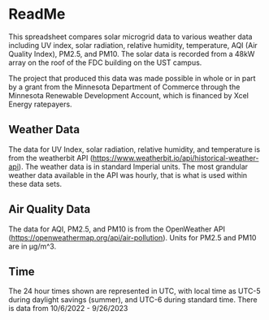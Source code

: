 # ReadMe
This spreadsheet compares solar microgrid data to various weather data including UV index, solar radiation, relative humidity, temperature, AQI (Air Quality Index), PM2.5, and PM10.
The solar data is recorded from a 48kW array on the roof of the FDC building on the UST campus.

The project that produced this data was made possible in whole or in part by a grant from the Minnesota Department of Commerce through the Minnesota Renewable Development Account, which is financed by Xcel Energy ratepayers.

## Weather Data
The data for UV Index, solar radiation, relative humidity, and temperature is from the weatherbit API (https://www.weatherbit.io/api/historical-weather-api).
The weather data is in standard Imperial units. The most grandular weather data available in the API was hourly, that is what is used within these data sets. 

## Air Quality Data
The data for AQI, PM2.5, and PM10 is from the OpenWeather API (https://openweathermap.org/api/air-pollution).
Units for PM2.5 and PM10 are in μg/m^3. 

## Time
The 24 hour times shown are represented in UTC, with local time as UTC-5 during daylight savings (summer), and UTC-6 during standard time.
There is data from 10/6/2022 - 9/26/2023
